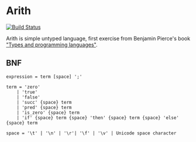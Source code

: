 # Arith

[![Build Status][build_status_badge]][build_status]

Arith is simple untyped language, first exercise from Benjamin Pierce's book ["Types and programming languages"][tapl].

## BNF

	expression = term [space] ';'

	term = 'zero'
		| 'true'
		| 'false'
		| 'succ' {space} term
		| 'pred' {space} term
		| 'is_zero' {space} term
		| 'if' {space} term {space} 'then' {space} term {space} 'else' {space} term

	space = '\t' | '\n' | '\r'| '\f' | '\v' | Unicode space character


[build_status]: https://travis-ci.org/sirikid/arith
[build_status_badge]: https://travis-ci.org/sirikid/arith.svg?branch=master
[tapl]: https://www.cis.upenn.edu/~bcpierce/tapl/

